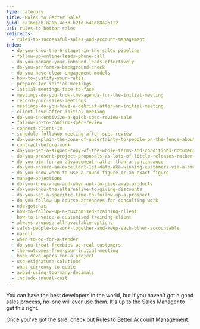 ```yaml
---
type: category
title: Rules to Better Sales
guid: ea16deab-82a6-4e3d-b2fd-641db8a26112
uri: rules-to-better-sales
redirects:
  - rules-to-successful-sales-and-account-management
index:
  - do-you-know-the-6-stages-in-the-sales-pipeline
  - follow-up-online-leads-phone-call
  - do-you-manage-your-inbound-leads-effectively
  - do-you-perform-a-background-check
  - do-you-have-clear-engagement-models
  - how-to-justify-your-rates
  - prepare-for-initial-meetings
  - initial-meetings-face-to-face
  - meetings-do-you-know-the-agenda-for-the-initial-meeting
  - record-your-sales-meetings
  - meetings-do-you-have-a-debrief-after-an-initial-meeting
  - client-love-after-initial-meeting
  - do-you-incentivize-a-quick-spec-review-sale
  - follow-up-to-confirm-spec-review
  - connect-client-im
  - schedule-followup-meeting-after-spec-review
  - do-you-explain-the-cone-of-uncertainty-to-people-on-the-fence-about-agile
  - contract-before-work
  - do-you-get-a-signed-copy-of-the-whole-terms-and-conditions-document-not-just-the-last-page
  - do-you-present-project-proposals-as-lots-of-little-releases-rather-than-one-big-price
  - do-you-aim-for-an-advancement-rather-than-a-continuance
  - do-you-ensure-an-excellent-1st-date-aka-winning-customers-via-a-smaller-specification-review
  - do-you-know-when-to-use-a-round-figure-or-an-exact-figure
  - manage-objections
  - do-you-know-when-and-when-not-to-give-away-products
  - do-you-know-the-alternative-to-giving-discounts
  - do-you-set-a-specific-time-to-follow-up-a-prospect
  - do-you-follow-up-course-attendees-for-consulting-work
  - nda-gotchas
  - how-to-follow-up-a-customised-training-client
  - how-to-invoice-a-customised-training-client
  - always-propose-all-available-options
  - sales-people-to-work-together-and-keep-each-other-accountable
  - upsell
  - when-to-go-for-a-tender
  - do-you-treat-freebies-as-real-customers
  - the-outcomes-from-your-initial-meeting
  - book-developers-for-a-project
  - use-esignature-solutions
  - what-currency-to-quote
  - avoid-using-too-many-decimals
  - include-annual-cost
---
```


You can have the best developers in the world, but if you haven't got a good sales process, no-one will ever use them. It's up to the Sales Manager to get this right.

Once you've got the sale, check out [Rules to Better Account Management.](/rules-to-better-account-management)
